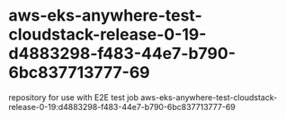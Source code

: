 # aws-eks-anywhere-test-cloudstack-release-0-19-d4883298-f483-44e7-b790-6bc837713777-69
repository for use with E2E test job aws-eks-anywhere-test-cloudstack-release-0-19:d4883298-f483-44e7-b790-6bc837713777-69
